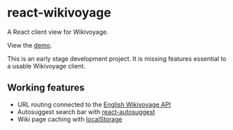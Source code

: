 # react-wikivoyage

A React client view for Wikivoyage.

View the [demo](https://react-wikivoyage.netlify.com/).

This is an early stage development project. It is missing features essential to a usable Wikivoyage client.

## Working features

* URL routing connected to the [English Wikivoyage API](https://en.wikivoyage.org/w/api.php)
* Autosuggest search bar with [react-autosuggest](https://www.npmjs.com/package/react-autosuggest)
* Wiki page caching with [localStorage](https://developer.mozilla.org/en-US/docs/Web/API/Storage/LocalStorage)
